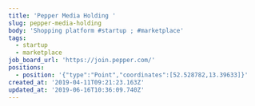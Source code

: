 ```yaml
---
title: 'Pepper Media Holding '
slug: pepper-media-holding
body: 'Shopping platform #startup ; #marketplace'
tags:
  - startup
  - marketplace
job_board_url: 'https://join.pepper.com/'
positions:
  - position: '{"type":"Point","coordinates":[52.528782,13.39633]}'
created_at: '2019-04-11T09:21:23.163Z'
updated_at: '2019-06-16T10:36:09.740Z'
---
```


